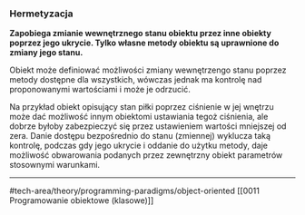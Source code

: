 ### Hermetyzacja
**Zapobiega zmianie wewnętrznego stanu obiektu przez inne obiekty poprzez jego ukrycie. Tylko własne metody obiektu są uprawnione do zmiany jego stanu.**

Obiekt może definiować możliwości zmiany wewnętrzengo stanu poprzez metody dostępne dla wszystkich, wówczas jednak ma kontrolę nad proponowanymi wartościami i może je odrzucić. 

Na przykład obiekt opisujący stan piłki poprzez ciśnienie w jej wnętrzu może dać możliwość innym obiektomi ustawiania tegoż ciśnienia, ale dobrze byłoby zabezpieczyć się przez ustawieniem wartości mniejszej od zera. 
Danie dostępu bezpośrednio do stanu (zmiennej) wyklucza taką kontrolę, podczas gdy jego ukrycie i oddanie do użytku metody, daje możliwość obwarowania podanych przez zewnętrzny obiekt parametrów stosownymi warunkami.

---
#tech-area/theory/programming-paradigms/object-oriented 
[[0011 Programowanie obiektowe (klasowe)]]